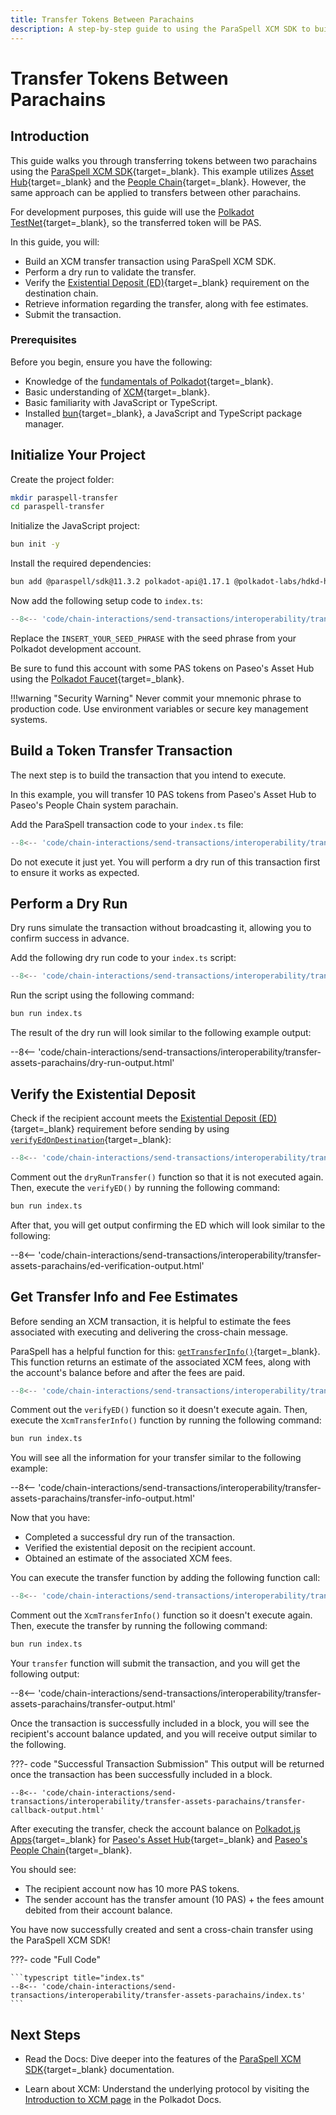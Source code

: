 ```yaml
---
title: Transfer Tokens Between Parachains
description: A step-by-step guide to using the ParaSpell XCM SDK to build, verify, and execute a transfer from one Parachain to another.
---
```


# Transfer Tokens Between Parachains

## Introduction

This guide walks you through transferring tokens between two parachains using the [ParaSpell XCM SDK](https://paraspell.github.io/docs/){target=\_blank}. This example utilizes [Asset Hub](/polkadot-protocol/architecture/system-chains/asset-hub/){target=\_blank} and the [People Chain](/polkadot-protocol/architecture/system-chains/people/){target=\_blank}. However, the same approach can be applied to transfers between other parachains.

For development purposes, this guide will use the [Polkadot TestNet](/develop/networks/#paseo){target=\_blank}, so the transferred token will be PAS.

In this guide, you will:

- Build an XCM transfer transaction using ParaSpell XCM SDK.
- Perform a dry run to validate the transfer.
- Verify the [Existential Deposit (ED)](/polkadot-protocol/glossary/#existential-deposit){target=\_blank} requirement on the destination chain.
- Retrieve information regarding the transfer, along with fee estimates.
- Submit the transaction.

### Prerequisites

Before you begin, ensure you have the following:

- Knowledge of the [fundamentals of Polkadot](/polkadot-protocol/parachain-basics/){target=\_blank}.
- Basic understanding of [XCM](/develop/interoperability/intro-to-xcm/){target=\_blank}.
- Basic familiarity with JavaScript or TypeScript.
- Installed [bun](https://bun.com/docs/installation){target=\_blank}, a JavaScript and TypeScript package manager.

## Initialize Your Project

Create the project folder:

```bash
mkdir paraspell-transfer
cd paraspell-transfer
```

Initialize the JavaScript project:

```bash
bun init -y
```

Install the required dependencies:

```bash
bun add @paraspell/sdk@11.3.2 polkadot-api@1.17.1 @polkadot-labs/hdkd-helpers@0.0.25 @polkadot-labs/hdkd@0.0.24
```

Now add the following setup code to `index.ts`:

```ts title="index.ts"
--8<-- 'code/chain-interactions/send-transactions/interoperability/transfer-assets-parachains/index.ts:1:27'
```

Replace the `INSERT_YOUR_SEED_PHRASE` with the seed phrase from your Polkadot development account.

Be sure to fund this account with some PAS tokens on Paseo's Asset Hub using the [Polkadot Faucet](https://faucet.polkadot.io/?parachain=1000){target=\_blank}.

!!!warning "Security Warning"
    Never commit your mnemonic phrase to production code. Use environment variables or secure key management systems.

## Build a Token Transfer Transaction

The next step is to build the transaction that you intend to execute.

In this example, you will transfer 10 PAS tokens from Paseo's Asset Hub to Paseo's People Chain system parachain.

Add the ParaSpell transaction code to your `index.ts` file:

```ts title="index.ts"
--8<-- 'code/chain-interactions/send-transactions/interoperability/transfer-assets-parachains/index.ts:29:47'
```

Do not execute it just yet. You will perform a dry run of this transaction first to ensure it works as expected.

## Perform a Dry Run

Dry runs simulate the transaction without broadcasting it, allowing you to confirm success in advance.

Add the following dry run code to your `index.ts` script:

```ts title="index.ts"
--8<-- 'code/chain-interactions/send-transactions/interoperability/transfer-assets-parachains/index.ts:49:70'
```
Run the script using the following command:

```bash
bun run index.ts
```

The result of the dry run will look similar to the following example output:

--8<-- 'code/chain-interactions/send-transactions/interoperability/transfer-assets-parachains/dry-run-output.html'

## Verify the Existential Deposit

Check if the recipient account meets the [Existential Deposit (ED)](/polkadot-protocol/glossary/#existential-deposit){target=\_blank} requirement before sending by using [`verifyEdOnDestination`](https://paraspell.github.io/docs/sdk/xcmUtils.html#verify-ed-on-destination){target=\_blank}:

```ts title="index.ts"
--8<-- 'code/chain-interactions/send-transactions/interoperability/transfer-assets-parachains/index.ts:72:88'
```
Comment out the `dryRunTransfer()` function so that it is not executed again. Then, execute the `verifyED()` by running the following command:

```bash
bun run index.ts
```

After that, you will get output confirming the ED which will look similar to the following:

--8<-- 'code/chain-interactions/send-transactions/interoperability/transfer-assets-parachains/ed-verification-output.html'

## Get Transfer Info and Fee Estimates

Before sending an XCM transaction, it is helpful to estimate the fees associated with executing and delivering the cross-chain message.

ParaSpell has a helpful function for this: [`getTransferInfo()`](https://paraspell.github.io/docs/sdk/xcmUtils.html#xcm-transfer-info){target=\_blank}. This function returns an estimate of the associated XCM fees, along with the account's balance before and after the fees are paid.

```ts title="index.ts"
--8<-- 'code/chain-interactions/send-transactions/interoperability/transfer-assets-parachains/index.ts:90:106'
```

Comment out the `verifyED()` function so it doesn't execute again. Then, execute the `XcmTransferInfo()` function by running the following command:

```bash
bun run index.ts
```

You will see all the information for your transfer similar to the following example:

--8<-- 'code/chain-interactions/send-transactions/interoperability/transfer-assets-parachains/transfer-info-output.html'

Now that you have:

- Completed a successful dry run of the transaction.
- Verified the existential deposit on the recipient account.
- Obtained an estimate of the associated XCM fees.

You can execute the transfer function by adding the following function call:

```typescript title="index.ts"
--8<-- 'code/chain-interactions/send-transactions/interoperability/transfer-assets-parachains/index.ts:108:108'
```

Comment out the `XcmTransferInfo()` function so it doesn't execute again. Then, execute the transfer by running the following command: 

```bash
bun run index.ts
```

Your `transfer` function will submit the transaction, and you will get the following output:

--8<-- 'code/chain-interactions/send-transactions/interoperability/transfer-assets-parachains/transfer-output.html'

Once the transaction is successfully included in a block, you will see the recipient's account balance updated, and you will receive output similar to the following.

???- code "Successful Transaction Submission"
    This output will be returned once the transaction has been successfully included in a block.

    --8<-- 'code/chain-interactions/send-transactions/interoperability/transfer-assets-parachains/transfer-callback-output.html'

After executing the transfer, check the account balance on [Polkadot.js Apps](https://polkadot.js.org/apps/?rpc=wss%3A%2F%2Fsys.turboflakes.io%2Fasset-hub-paseo){target=\_blank} for [Paseo's Asset Hub](https://polkadot.js.org/apps/?rpc=wss%3A%2F%2Fsys.turboflakes.io%2Fasset-hub-paseo#/accounts){target=\_blank} and [Paseo's People Chain](https://polkadot.js.org/apps/?rpc=wss%3A%2F%2Fsys.ibp.network%2Fpeople-paseo#/accounts){target=\_blank}.

You should see:

- The recipient account now has 10 more PAS tokens.
- The sender account has the transfer amount (10 PAS) + the fees amount debited from their account balance.

You have now successfully created and sent a cross-chain transfer using the ParaSpell XCM SDK!

???- code "Full Code"

    ```typescript title="index.ts"
    --8<-- 'code/chain-interactions/send-transactions/interoperability/transfer-assets-parachains/index.ts'
    ```

## Next Steps

- Read the Docs: Dive deeper into the features of the [ParaSpell XCM SDK](https://paraspell.github.io/docs/sdk/getting-started.html){target=\_blank} documentation.

- Learn about XCM: Understand the underlying protocol by visiting the [Introduction to XCM page](/develop/interoperability/intro-to-xcm/) in the Polkadot Docs.
